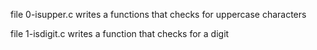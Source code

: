 file 0-isupper.c writes a functions that checks for uppercase characters

file 1-isdigit.c writes a function that checks for a digit
